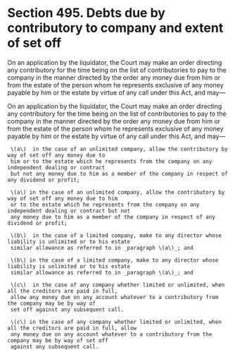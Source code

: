 # Section 495. Debts due by contributory to company and extent of set off

On an application by the liquidator, the Court may make an order directing any contributory for the time being on the list of contributories to pay to the company in the manner directed by the order any money due from him or from the estate of the person whom he represents exclusive of any money payable by him or the estate by virtue of any call under this Act, and may—

On an application by the liquidator, the Court may make an order directing any contributory for the time being on the list of contributories to pay to the company in the manner directed by the order any money due from him or from the estate of the person whom he represents exclusive of any money payable by him or the estate by virtue of any call under this Act, and may—

     \(a\)  in the case of an unlimited company, allow the contributory by way of set off any money due to        
     him or to the estate which he represents from the company on any independent dealing or contract        
     but not any money due to him as a member of the company in respect of any dividend or profit;

     \(a\) in the case of an unlimited company, allow the contributory by way of set off any money due to him  
     or to the estate which he represents from the company on any independent dealing or contract but not  
     any money due to him as a member of the company in respect of any dividend or profit;

     \(b\)  in the case of a limited company, make to any director whose liability is unlimited or to his estate   
     similar allowance as referred to in _paragraph \(a\)_; and

     \(b\) in the case of a limited company, make to any director whose liability is unlimited or to his estate  
     similar allowance as referred to in _paragraph \(a\)_; and

     \(c\)  in the case of any company whether limited or unlimited, when all the creditors are paid in full,        
     allow any money due on any account whatever to a contributory from the company may be by way of        
     set off against any subsequent call.

     \(c\) in the case of any company whether limited or unlimited, when all the creditors are paid in full, allow  
     any money due on any account whatever to a contributory from the company may be by way of set off  
     against any subsequent call.

